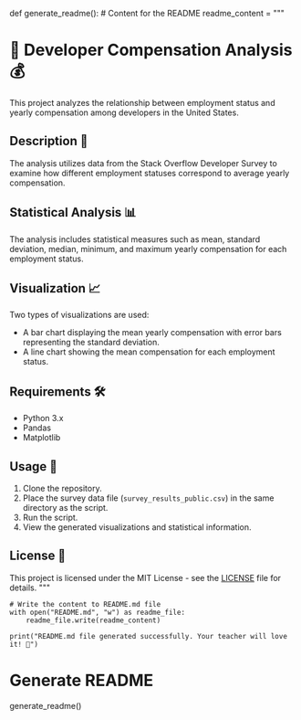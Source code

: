 def generate_readme():
    # Content for the README
    readme_content = """
# 💼 Developer Compensation Analysis 💰

This project analyzes the relationship between employment status and yearly compensation among developers in the United States.

## Description 📝

The analysis utilizes data from the Stack Overflow Developer Survey to examine how different employment statuses correspond to average yearly compensation.

## Statistical Analysis 📊

The analysis includes statistical measures such as mean, standard deviation, median, minimum, and maximum yearly compensation for each employment status.

## Visualization 📈

Two types of visualizations are used:
- A bar chart displaying the mean yearly compensation with error bars representing the standard deviation.
- A line chart showing the mean compensation for each employment status.

## Requirements 🛠️

- Python 3.x
- Pandas
- Matplotlib

## Usage 🚀

1. Clone the repository.
2. Place the survey data file (`survey_results_public.csv`) in the same directory as the script.
3. Run the script.
4. View the generated visualizations and statistical information.

## License 📜

This project is licensed under the MIT License - see the [LICENSE](LICENSE) file for details.
"""

    # Write the content to README.md file
    with open("README.md", "w") as readme_file:
        readme_file.write(readme_content)

    print("README.md file generated successfully. Your teacher will love it! 🎉")

# Generate README
generate_readme()
